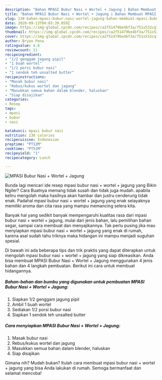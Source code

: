 ```yaml
---
description: "Bahan MPASI Bubur Nasi + Wortel + Jagung | Bahan Membuat MPASI Bubur Nasi + Wortel + Jagung Yang Sedap"
title: "Bahan MPASI Bubur Nasi + Wortel + Jagung | Bahan Membuat MPASI Bubur Nasi + Wortel + Jagung Yang Sedap"
slug: 138-bahan-mpasi-bubur-nasi-wortel-jagung-bahan-membuat-mpasi-bubur-nasi-wortel-jagung-yang-sedap
date: 2020-09-13T04:03:39.059Z
image: https://img-global.cpcdn.com/recipes/ca2f51479be4bf3a/751x532cq70/mpasi-bubur-nasi-wortel-jagung-foto-resep-utama.jpg
thumbnail: https://img-global.cpcdn.com/recipes/ca2f51479be4bf3a/751x532cq70/mpasi-bubur-nasi-wortel-jagung-foto-resep-utama.jpg
cover: https://img-global.cpcdn.com/recipes/ca2f51479be4bf3a/751x532cq70/mpasi-bubur-nasi-wortel-jagung-foto-resep-utama.jpg
author: Bryan Pena
ratingvalue: 4.6
reviewcount: 11
recipeingredient:
- "1/2 genggam jagung pipil"
- "1 buah wortel"
- "1/2 porsi bubur nasi"
- "1 sendok teh unsalted butter"
recipeinstructions:
- "Masak bubur nasi"
- "Rebus/kukus wortel dan jagung"
- "Masukkan semua bahan dalam blender, haluskan"
- "Siap disajikan"
categories:
- Resep
tags:
- mpasi
- bubur
- nasi

katakunci: mpasi bubur nasi 
nutrition: 130 calories
recipecuisine: Indonesian
preptime: "PT12M"
cooktime: "PT51M"
recipeyield: "1"
recipecategory: Lunch

---
```



![MPASI Bubur Nasi + Wortel + Jagung](https://img-global.cpcdn.com/recipes/ca2f51479be4bf3a/751x532cq70/mpasi-bubur-nasi-wortel-jagung-foto-resep-utama.jpg)

Bunda lagi mencari ide resep mpasi bubur nasi + wortel + jagung yang Bikin Ngiler? Cara Buatnya memang tidak susah dan tidak juga mudah. apabila keliru mengolah maka hasilnya akan hambar dan justru cenderung tidak enak. Padahal mpasi bubur nasi + wortel + jagung yang enak selayaknya memiliki aroma dan cita rasa yang mampu memancing selera kita.

Banyak hal yang sedikit banyak mempengaruhi kualitas rasa dari mpasi bubur nasi + wortel + jagung, mulai dari jenis bahan, lalu pemilihan bahan segar, sampai cara membuat dan menyajikannya. Tak perlu pusing jika mau menyiapkan mpasi bubur nasi + wortel + jagung yang enak di rumah, karena asal sudah tahu triknya maka hidangan ini mampu menjadi suguhan spesial.




Di bawah ini ada beberapa tips dan trik praktis yang dapat diterapkan untuk mengolah mpasi bubur nasi + wortel + jagung yang siap dikreasikan. Anda bisa membuat MPASI Bubur Nasi + Wortel + Jagung menggunakan 4 jenis bahan dan 4 langkah pembuatan. Berikut ini cara untuk membuat hidangannya.

<!--inarticleads1-->

##### Bahan-bahan dan bumbu yang digunakan untuk pembuatan MPASI Bubur Nasi + Wortel + Jagung:

1. Siapkan 1/2 genggam jagung pipil
1. Ambil 1 buah wortel
1. Sediakan 1/2 porsi bubur nasi
1. Siapkan 1 sendok teh unsalted butter




<!--inarticleads2-->

##### Cara menyiapkan MPASI Bubur Nasi + Wortel + Jagung:

1. Masak bubur nasi
1. Rebus/kukus wortel dan jagung
1. Masukkan semua bahan dalam blender, haluskan
1. Siap disajikan




Gimana nih? Mudah bukan? Itulah cara membuat mpasi bubur nasi + wortel + jagung yang bisa Anda lakukan di rumah. Semoga bermanfaat dan selamat mencoba!
